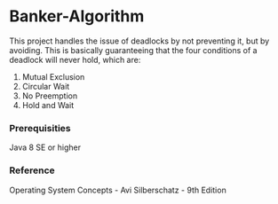 # Banker-Algorithm

This project handles the issue of deadlocks by not preventing it, but by avoiding. This is basically guaranteeing that the four conditions
of a deadlock will never hold, which are:

1) Mutual Exclusion
2) Circular Wait
3) No Preemption
4) Hold and Wait

### Prerequisities

Java 8 SE or higher

### Reference

Operating System Concepts - Avi Silberschatz - 9th Edition

